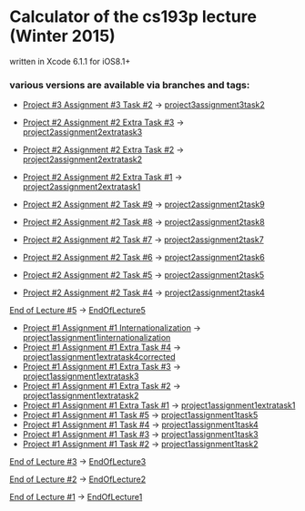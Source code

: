 # Calculator of the cs193p lecture (Winter 2015)

written in Xcode 6.1.1 for iOS8.1+


### various versions are available via branches and tags:

+ [Project #3 Assignment #3 Task #2](http://cs193p.m2m.at/cs193p-project-3-assignment-3-task-2-winter-2015/) -> [project3assignment3task2](https://github.com/m2mtech/calculator-2015/tree/project3assignment3task2)


+ [Project #2 Assignment #2 Extra Task #3](http://cs193p.m2m.at/cs193p-project-2-assignment-2-extra-task-3-winter-2015/) -> [project2assignment2extratask3](https://github.com/m2mtech/calculator-2015/tree/project2assignment2extratask3)
+ [Project #2 Assignment #2 Extra Task #2](http://cs193p.m2m.at/cs193p-project-2-assignment-2-extra-task-2-winter-2015/) -> [project2assignment2extratask2](https://github.com/m2mtech/calculator-2015/tree/project2assignment2extratask2)
+ [Project #2 Assignment #2 Extra Task #1](http://cs193p.m2m.at/cs193p-project-2-assignment-2-extra-task-1-winter-2015/) -> [project2assignment2extratask1](https://github.com/m2mtech/calculator-2015/tree/project2assignment2extratask1)
+ [Project #2 Assignment #2 Task #9](http://cs193p.m2m.at/cs193p-project-2-assignment-2-task-9-winter-2015/) -> [project2assignment2task9](https://github.com/m2mtech/calculator-2015/tree/project2assignment2task9)
+ [Project #2 Assignment #2 Task #8](http://cs193p.m2m.at/cs193p-project-2-assignment-2-task-8-winter-2015/) -> [project2assignment2task8](https://github.com/m2mtech/calculator-2015/tree/project2assignment2task8)
+ [Project #2 Assignment #2 Task #7](http://cs193p.m2m.at/cs193p-project-2-assignment-2-task-7-winter-2015/) -> [project2assignment2task7](https://github.com/m2mtech/calculator-2015/tree/project2assignment2task7)
+ [Project #2 Assignment #2 Task #6](http://cs193p.m2m.at/cs193p-project-2-assignment-2-task-6-winter-2015/) -> [project2assignment2task6](https://github.com/m2mtech/calculator-2015/tree/project2assignment2task6)
+ [Project #2 Assignment #2 Task #5](http://cs193p.m2m.at/cs193p-project-2-assignment-2-task-5-winter-2015/) -> [project2assignment2task5](https://github.com/m2mtech/calculator-2015/tree/project2assignment2task5)
+ [Project #2 Assignment #2 Task #4](http://cs193p.m2m.at/cs193p-project-2-assignment-2-task-4-winter-2015/) -> [project2assignment2task4](https://github.com/m2mtech/calculator-2015/tree/project2assignment2task4)

[End of Lecture #5](http://cs193p.m2m.at/cs193p-lecture-5-objective-c-compatibility-property-list-views-winter-2015/) -> [EndOfLecture5](https://github.com/m2mtech/calculator-2015/tree/EndOfLecture5)

+ [Project #1 Assignment #1 Internationalization](http://cs193p.m2m.at/cs193p-project-1-assignment-1-internationalization-winter-2015/) -> [project1assignment1internationalization](https://github.com/m2mtech/calculator-2015/tree/project1assignment1internationalization)
+ [Project #1 Assignment #1 Extra Task #4](http://cs193p.m2m.at/cs193p-project-1-assignment-1-extra-task-4-winter-2015/) -> [project1assignment1extratask4corrected](https://github.com/m2mtech/calculator-2015/tree/project1assignment1extratask4corrected)
+ [Project #1 Assignment #1 Extra Task #3](http://cs193p.m2m.at/cs193p-project-1-assignment-1-extra-task-3-winter-2015/) -> [project1assignment1extratask3](https://github.com/m2mtech/calculator-2015/tree/project1assignment1extratask3)
+ [Project #1 Assignment #1 Extra Task #2](http://cs193p.m2m.at/cs193p-project-1-assignment-1-extra-task-2-winter-2015/) -> [project1assignment1extratask2](https://github.com/m2mtech/calculator-2015/tree/project1assignment1extratask2)
+ [Project #1 Assignment #1 Extra Task #1](http://cs193p.m2m.at/cs193p-project-1-assignment-1-extra-task-1-winter-2015/) -> [project1assignment1extratask1](https://github.com/m2mtech/calculator-2015/tree/project1assignment1extratask1)
+ [Project #1 Assignment #1 Task #5](http://cs193p.m2m.at/cs193p-project-1-assignment-1-task-5-winter-2015/) -> [project1assignment1task5](https://github.com/m2mtech/calculator-2015/tree/project1assignment1task5)
+ [Project #1 Assignment #1 Task #4](http://cs193p.m2m.at/cs193p-project-1-assignment-1-task-4-winter-2015/) -> [project1assignment1task4](https://github.com/m2mtech/calculator-2015/tree/project1assignment1task4)
+ [Project #1 Assignment #1 Task #3](http://cs193p.m2m.at/cs193p-project-1-assignment-1-task-3-winter-2015/) -> [project1assignment1task3](https://github.com/m2mtech/calculator-2015/tree/project1assignment1task3)
+ [Project #1 Assignment #1 Task #2](http://cs193p.m2m.at/cs193p-project-1-assignment-1-task-2-winter-2015/) -> [project1assignment1task2](https://github.com/m2mtech/calculator-2015/tree/project1assignment1task2)

[End of Lecture #3](http://cs193p.m2m.at/cs193p-lecture-3-applying-mvc-winter-2015/) -> [EndOfLecture3](https://github.com/m2mtech/calculator-2015/tree/EndOfLecture3)

[End of Lecture #2](http://cs193p.m2m.at/cs193p-lecture-2-more-xcode-and-swift-mvc-winter-2015/) -> [EndOfLecture2](https://github.com/m2mtech/calculator-2015/tree/EndOfLecture2)

[End of Lecture #1](http://cs193p.m2m.at/cs193p-lecture-1-logistics-ios8-overview-winter-2015/) -> [EndOfLecture1](https://github.com/m2mtech/calculator-2015/tree/EndOfLecture1)